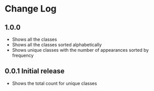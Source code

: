 # Change Log

## 1.0.0
- Shows all the classes
- Shows all the classes sorted alphabetically
- Shows unique classes with the number of appearances sorted by frequency

## 0.0.1 Initial release
- Shows the total count for unique classes